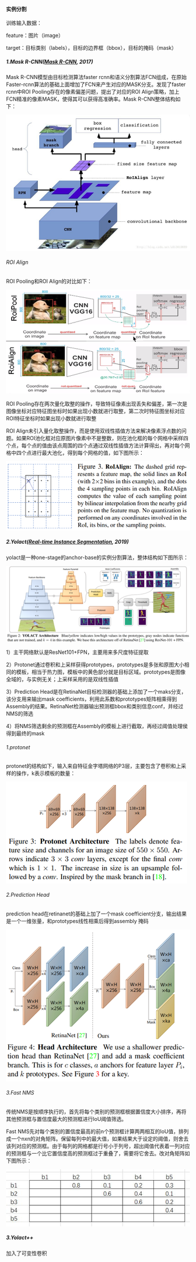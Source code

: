 #### 实例分割

训练输入数据：

feature：图片（image）

target：目标类别（labels），目标的边界框（bbox），目标的掩码（mask）

##### 1.Mask R-CNN([Mask R-CNN](paper/maskrcnn.pdf), 2017)

Mask R-CNN模型由目标检测算法faster rcnn和语义分割算法FCN组成，在原始Faster-rcnn算法的基础上面增加了FCN来产生对应的MASK分支。发现了faster rcnn中ROI Pooling存在的像素偏差问题，提出了对应的ROI Align策略，加上FCN精准的像素MASK，使得其可以获得高准确率。Mask R-CNN整体结构如下：

![](image/mask_rcnn.png)

###### ROI Align

ROI Pooling和ROI Align的对比如下：

![](image/roi_align.png)

ROI Pooling存在两次量化取整的操作，导致特征像素出现丢失和偏差，第一次是图像坐标对应特征图坐标时如果出现小数就进行取整，第二次时特征图坐标对应ROI特征坐标时如果出现小数就进行取整

ROI Align未引入量化取整操作，而是使用双线性插值方法来解决像素浮点数的问题。如果ROI池化框对应原图片像素中不是整数，则在池化框的每个网格中采样四个点，每个点的值由该点周围的四个点通过双线性插值方法计算得出，再对每个网格中四个点进行最大池化，得到每个网格的值，如下图所示：

![](image/roi_align2.png)

##### 2.Yolact([Real-time Instance Segmentation](paper/yolact.pdf), 2019)

yolact是一种one-stage的anchor-base的实例分割算法，整体结构如下图所示：

![](image/yolact.png)

1）主干网络默认是ResNet101+FPN，主要用来多尺度特征提取

2）Protonet通过卷积和上采样获得prototypes，prototypes是多张和原图大小相同的模板，相当于热力图，模板中的黄色部分就是目标区域。prototypes是图像全域的，与实例无关；上采样采用的是双线性插值

3）Prediction Head是在RetinaNet目标检测器的基础上添加了一个maks分支，该分支用来输出mask coefficients，利用此系数和prototypes矩阵相乘得到Assembly的结果。RetinaNet检测器输出预测框bbox和类别信息conf，并经过NMS的筛选

4）将NMS筛选剩余的预测框在Assembly的模板上进行截取，再经过阈值处理侯得到最终的mask

###### 1.protonet

protonet的结构如下，输入来自特征金字塔网络的P3层，主要包含了卷积和上采样的操作，k表示模板的数量：

![](image/protonet.png)

###### 2.Prediction Head

prediction head在retinanet的基础上加了一个mask coefficient分支，输出结果是一个一维张量，和prototypes线性相乘后得到assembly 掩码

![](image/prediction_head.png)

###### 3.Fast NMS

传统NMS是按顺序执行的，首先将每个类别的预测框根据置信度大小排序，再将其他预测框与置信度最大的预测框进行IoU阈值筛选。

Fast NMS先对每个类别的置信度最高的前n个预测框计算两两相互的IoU值，排列成一个nxn的对角矩阵。保留每列中的最大值，如果结果大于设定的阈值，则舍去该列对应的预测框。由于每列的网格都是行号小于列号，超出阈值代表着一列对应的预测框与一个比它置信度高的预测框过于重叠了，需要将它舍去。改对角矩阵如下图所示：

![](image/fast_nms.png)

##### 3.Yolact++

加入了可变性卷积

